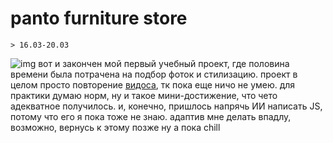 # panto furniture store
	> 16.03-20.03
![img](img/img.png)
вот и закончен мой первый учебный проект, где половина времени была потрачена на подбор фоток и стилизацию.
проект в целом просто повторение [видоса](https://youtu.be/ho4zVRaQ6Ow?si=v_f3KOTYefBeSPiG), тк пока еще ничо не умею. для практики думаю норм, ну и такое мини-достижение, что чето адекватное получилось. 
и, конечно, пришлось напрячь ИИ написать JS, потому что его я пока тоже не знаю.
адаптив мне делать впадлу, возможно, вернусь к этому позже
ну а пока chill
